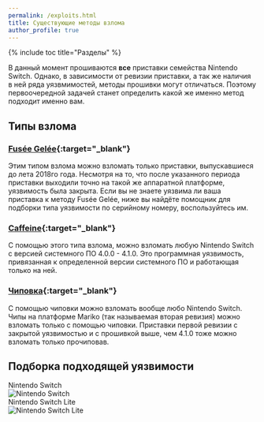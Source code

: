 ```yaml
---
permalink: /exploits.html
title: Существующие методы взлома
author_profile: true
---
```

{% include toc title="Разделы" %}

В данный момент прошиваются **все** приставки семейства Nintendo Switch. Однако, в зависимости от ревизии приставки, а так же наличия в ней ряда уязвмимостей, методы прошивки могут отличаться. Поэтому первоочередной задачей станет определить какой же именно метод подходит именно вам. 

## Типы взлома

### [Fusée Gelée](fusee-gelee){:target="_blank"}

Этим типом взлома можно взломать только приставки, выпускавшиеся до лета 2018го года. Несмотря на то, что после указанного периода приставки выходили точно на такой же аппаратной платформе, уязвимость была закрыта. Если вы не знаете уязвима ли ваша приставка к методу Fusée Gelée, ниже вы найдёте помощник для подборки типа уязвимости по серийному номеру, воспользуйтесь им. 

### [Caffeine](preparation-caffeine){:target="_blank"}

С помощью этого типа взлома, можно взломать любую Nintendo Switch с версией системного ПО 4.0.0 - 4.1.0. Это программная уязвимость, привязанная к определенной версии системного ПО и работающая только на ней.

### [Чиповка](modchip){:target="_blank"}

С помощью чиповки можно взломать вообще любо Nintendo Switch. Чипы на платформе Mariko (так называемая вторая ревизия) можно взломать только с помощью чиповки. Приставки первой ревизии с закрытой уязвимостью и с прошивкой выше, чем 4.1.0 тоже можно взломать только прочиповав. 

## Подборка подходящей уязвимости 

<link rel="stylesheet" type="text/css" href="https://check.customfw.xyz/css/main_checker.css">
<div class="content" id="fullpage">
  <div class="checker__body inpage">
    <div class="table__wrapper">
      <div class="table__container">
        <div class="table__ns__caption table__caption">Nintendo Switch</div>
        <div class="table__ns__body table__body" id="ns"><img class="table descriptionToggler" src="https://check.customfw.xyz/img/ns.png" alt="Nintendo Switch" data-result="result1"></div>
        <div class="table__nsl__caption table__caption">Nintendo Switch Lite</div>
        <div class="table__nsl__body table__body" id="nsl"><img class="table descriptionToggler" src="https://check.customfw.xyz/img/nsl.png" alt="Nintendo Switch Lite" data-result="result2"></div>
      </div>
    </div>
    <div class="result hidden" id="scroll_here"></div>
    <div class="check-result hidden"></div>
  </div>
</div>
<script src="https://check.customfw.xyz/js/libs.min.js"></script>
<script src="https://check.customfw.xyz/js/main.js"></script>
<script src="https://check.customfw.xyz/js/vercheck.js"></script>